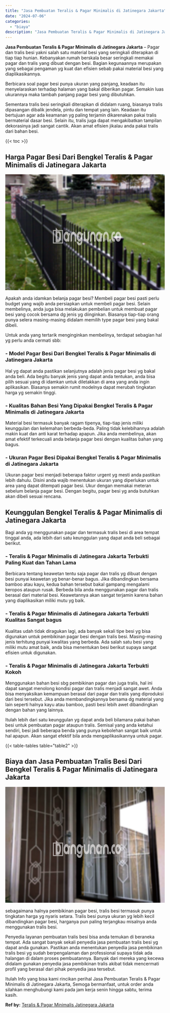 ```yaml
---
title: "Jasa Pembuatan Teralis & Pagar Minimalis di Jatinegara Jakarta"
date: "2024-07-06"
categories: 
  - "biaya"
description: "Jasa Pembuatan Teralis & Pagar Minimalis di Jatinegara Jakarta. Itulah Info yang bisa kami rincikan perihal Jasa Pembuatan Teralis & Pagar Minimalis di Jatin..."
---
```


**Jasa Pembuatan Teralis & Pagar Minimalis di Jatinegara Jakarta** – Pagar dan tralis besi yakni salah satu material besi yang seringkali diterapkan di tiap tiap hunian. Kebanyakan rumah berskala besar seringkali memakai pagar dan tralis yang dibuat dengan besi. Bagian kegunaannya merupakan yang sebagai pengaman yg kuat dan efisien sebab pakai material besi yang diaplikasikannya.

Berbicara soal pagar besi punya ukuran yang panjang, keadaan itu menyelaraskan terhadap halaman yang bakal diberikan pagar. Semakin luas ukurannya maka tambah panjang pagar besi yang dibutuhkan.

Sementara tralis besi seringkali diterapkan di didalam ruang, biasanya tralis dipasangan dibalik jendela, pintu dan tempat yang lain. Keadaan itu bertujuan agar ada keamanan yg paling terjamin dikarenakan pakai tralis bermaterial dasar besi. Selain itu, tralis juga dapat mengakibatkan tampilan dekorasinya jadi sangat cantik. Akan amat efisien jikalau anda pakai tralis dari bahan besi.

{{< toc >}}

## Harga Pagar Besi Dari Bengkel Teralis & Pagar Minimalis di Jatinegara Jakarta

![Jasa Pembuatan Teralis & Pagar Minimalis di Jatinegara Jakarta](/images/pagar-minimalis-murah-12.png)

Apakah anda idamkan belanja pagar besi? Membeli pagar besi pasti perlu budget yang wajib anda persiapkan untuk membeli pagar besi. Selain membelinya, anda juga bisa melakukan pembelian untuk membuat pagar besi yang cocok bersama dg jenis yg diinginkan. Biasanya tiap-tiap orang punya selera masing-masing didalam memilih type pagar besi yang bakal dibeli.

Untuk anda yang tertarik menginginkan membelinya, terdapat sebagian hal yg perlu anda cermati sbb:
### \- Model Pagar Besi Dari Bengkel Teralis & Pagar Minimalis di Jatinegara Jakarta

Hal yg dapat anda pastikan selanjutnya adalah jenis pagar besi yg bakal anda beli. Ada begitu banyak jenis yang dapat anda tentukan, anda bisa pilih sesuai yang di idamkan untuk diletakkan di area yang anda ingin aplikasikan. Biasanya semakin rumit modelnya dapat merubah tingkatan harga yg semakin tinggi.

### \- Kualitas Bahan Besi Yang Dipakai Bengkel Teralis & Pagar Minimalis di Jatinegara Jakarta

Material besi termasuk banyak ragam tipenya, tiap-tiap jenis miliki keunggulan dan kelemahan berbeda-beda. Paling tidak kelebihannya adalah makin kuat dan anti karat terhadap apapun. Jika anda membelinya, akan amat efektif terkecuali anda belanja pagar besi dengan kualitas bahan yang bagus.

### \- Ukuran Pagar Besi Dipakai Bengkel Teralis & Pagar Minimalis di Jatinegara Jakarta

Ukuran pagar besi menjadi beberapa faktor urgent yg mesti anda pastikan lebih dahulu. Disini anda wajib menentukan ukuran yang diperlukan untuk area yang dapat ditempati pagar besi. Ukur dengan memakai meteran sebelum belanja pagar besi. Dengan begitu, pagar besi yg anda butuhkan akan dibeli sesuai rencana.

## Keunggulan Bengkel Teralis & Pagar Minimalis di Jatinegara Jakarta

Bagi anda yg menggunakan pagar dan termasuk tralis besi di area tempat tinggal anda, ada lebih dari satu keunggulan yang dapat anda beli sebagai berikut.

### \- Teralis & Pagar Minimalis di Jatinegara Jakarta Terbukti Paling Kuat dan Tahan Lama

Berbicara tentang keawetan tentu saja pagar dan tralis yg dibuat dengan besi punyai keawetan yg benar-benar bagus. Jika dibandingkan bersama bamboo atau kayu, kedua bahan tersebut bakal gampang mengalami keropos ataupun rusak. Berbeda bila anda menggunakan pagar dan tralis berasal dari material besi. Keawetannya akan sangat terjamin karena bahan yang diaplikasikan miliki mutu yg baik.

### \- Teralis & Pagar Minimalis di Jatinegara Jakarta Terbukti Kualitas Sangat bagus

Kualitas udah tidak diragukan lagi, ada banyak sekali tipe besi yg bisa digunakan untuk pembikinan pagar besi dengan tralis besi. Masing-masing jenis terhitung punyai kwalitas yang berbeda. Ada salah satu besi yang miliki mutu amat baik, anda bisa menentukan besi berikut supaya sangat efisien untuk digunakan.

### \- Teralis & Pagar Minimalis di Jatinegara Jakarta Terbukti Kokoh

Menggunakan bahan besi sbg pembikinan pagar dan juga tralis, hal ini dapat sangat menolong kondisi pagar dan tralis menjadi sangat awet. Anda bisa menyaksikan kemampuan berasal dari pagar dan tralis yang diproduksi dari besi tersebut. Jika anda membandingkannya bersama dg material yang lain seperti halnya kayu atau bamboo, pasti besi lebih awet dibandingkan dengan bahan yang lainnya.

Itulah lebih dari satu keunggulan yg dapat anda beli bilamana pakai bahan besi untuk pembuatan pagar ataupun tralis. Semisal yang anda ketahui sendiri, besi jadi beberapa benda yang punya kebolehan sangat baik untuk hal apapun. Akan sangat efektif bila anda mengaplikasikannya untuk pagar.

{{< table-tables table="table2" >}}

## Biaya dan Jasa Pembuatan Tralis Besi Dari Bengkel Teralis & Pagar Minimalis di Jatinegara Jakarta

![Jasa Pembuatan Teralis & Pagar Minimalis di Jatinegara Jakarta](/images/teralis-minimalis-murah-25.png)

sebagaimana halnya pembikinan pagar besi, tralis besi termasuk punya tingkatan harga yg nyaris setara. Tralis besi punya ukuran yg lebih kecil dibandingkan pagar besi, harganya pun paling terjangkau misalnya anda menggunakan tralis besi.

Penyedia layanan pembuatan tralis besi bisa anda temukan di beraneka tempat. Ada sangat banyak sekali penyedia jasa pembuatan tralis besi yg dapat anda gunakan. Pastikan anda menentukan penyedia jasa pembikinan tralis besi yg sudah berpengalaman dan professional supaya tidak ada halangan di dalam proses pembuatannya. Banyak dari mereka yang kecewa didalam gunakan penyedia jasa pembikinan tralis akibat tidak mencermati profil yang berasal dari pihak penyedia jasa tersebut.

Itulah Info yang bisa kami rincikan perihal Jasa Pembuatan Teralis & Pagar Minimalis di Jatinegara Jakarta, Semoga bermanfaat, untuk order anda silahkan menghubungi kami pada jam kerja senin hingga sabtu, terima kasih.

**Ref by:** [Teralis & Pagar Minimalis Jatinegara Jakarta](https://id.wikipedia.org/wiki/Teralis)
